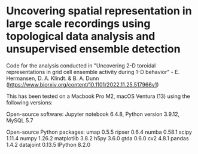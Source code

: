 # Uncovering spatial representation in large scale recordings using topological data analysis and unsupervised ensemble detection

Code for the analysis conducted in "Uncovering 2-D toroidal representations in grid cell ensemble activity during 1-D behavior" - E. Hermansen, D. A. Klindt. & B. A. Dunn (https://www.biorxiv.org/content/10.1101/2022.11.25.517966v1)

This has been tested on a Macbook Pro M2, macOS Ventura (13) using the following versions:

Open-source software: Jupyter notebook 6.4.8, Python version 3.9.12, MySQL 5.7
 
Open-source Python packages:
umap  0.5.5
ripser 0.6.4
numba 0.58.1
scipy 1.11.4
numpy 1.26.2
matplotlib 3.8.2
h5py 3.6.0
gtda 0.6.0
cv2 4.8.1
pandas 1.4.2
datajoint 0.13.5
IPython 8.2.0
